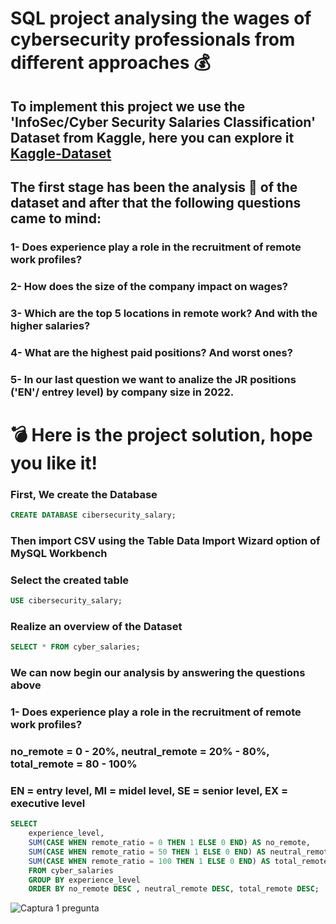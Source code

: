 # SQL project analysing the wages of cybersecurity professionals from different approaches 💰

## To implement this project we use the 'InfoSec/Cyber Security Salaries Classification' Dataset from Kaggle, here you can explore it [Kaggle-Dataset](https://www.kaggle.com/datasets/whenamancodes/infoseccyber-security-salaries)

## The first stage has been the analysis 🧐 of the dataset and after that the following questions came to mind:

### 1- Does experience play a role in the recruitment of remote work profiles?
### 2- How does the size of the company impact on wages?
### 3- Which are the top 5 locations in remote work? And with the higher salaries? 
### 4- What are the highest paid positions? And worst ones?
### 5- In our last question we want to analize the JR positions ('EN'/ entrey level) by company size in 2022.


# 💣 Here is the project solution, hope you like it!

### First, We create the Database 

```sql
CREATE DATABASE cibersecurity_salary;
```

### Then import CSV using the Table Data Import Wizard option of MySQL Workbench
### Select the created table

```sql
USE cibersecurity_salary;
```

### Realize an overview of the Dataset

```sql
SELECT * FROM cyber_salaries;
```

### We can now begin our analysis by answering the questions above

### 1- Does experience play a role in the recruitment of remote work profiles?

### no_remote = 0 - 20%, neutral_remote = 20% - 80%, total_remote = 80 - 100%
### EN = entry level, MI = midel level, SE = senior level, EX = executive level  

```sql
SELECT 
	experience_level,
	SUM(CASE WHEN remote_ratio = 0 THEN 1 ELSE 0 END) AS no_remote,
    SUM(CASE WHEN remote_ratio = 50 THEN 1 ELSE 0 END) AS neutral_remote,
    SUM(CASE WHEN remote_ratio = 100 THEN 1 ELSE 0 END) AS total_remote
    FROM cyber_salaries
    GROUP BY experience_level
    ORDER BY no_remote DESC , neutral_remote DESC, total_remote DESC; 
```

![Captura 1 pregunta](https://user-images.githubusercontent.com/116805861/198847022-813f9c81-08d7-468d-bf1e-622b5c68b9a5.PNG)


